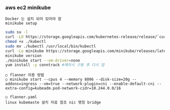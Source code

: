 ### aws ec2 minikube
    Docker 는 설치 되어 있어야 함
    minikube setup
```sh
sudo su -l
curl -LO https://storage.googleapis.com/kubernetes-release/release/`curl -s https://storage.googleapis.com/kubernetes-release/release/stable.txt`/bin/linux/amd64/kubectl
chmod +x ./kubectl
sudo mv ./kubectl /usr/local/bin/kubectl
curl -Lo minikube https://storage.googleapis.com/minikube/releases/latest/minikube-linux-amd64 && chmod +x minikube && sudo mv minikube /usr/local/bin/
minikube version
./minikube start --vm-driver=none 
yum install -y conntrack #에러시 구동 후 다시 업
```

    ○ flanner 이용 방법
    ○ minikube start --cpus 4 --memory 8096 --disk-size=20g --addons=ingress --vm=true --network-plugin=cni --enable-default-cni --extra-config=kubeadm.pod-network-cidr=10.244.0.0/16

    ○ flanner.yaml
    linux kubemaste 설치 자료 참조 nic 명칭 bridge
